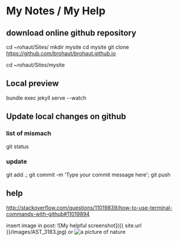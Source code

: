 # My Notes / My Help


## download online github repository
cd ~rohaut/Sites/
mkdir mysite
cd mysite
git clone https://github.com/brohaut/brohaut.github.io

cd ~rohaut/Sites/mysite

## Local preview
bundle exec jekyll serve --watch   

## Update local changes on github
### list of mismach
git status
### update
git add .; git commit -m 'Type your commit message here'; git push


## help
http://stackoverflow.com/questions/11019839/how-to-use-terminal-commands-with-github#11019894

insert image in post:
![My helpful screenshot]({{ site.url }}/images/AST_3183.jpg)
or
![a picture of nature](http://placeimg.com/400/300/nature)

